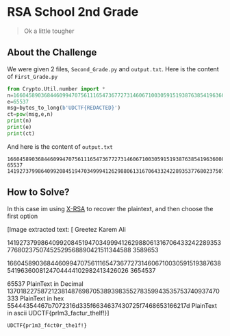 # RSA School 2nd Grade
> Ok a little tougher

## About the Challenge
We were given 2 files, `Second_Grade.py` and `output.txt`. Here is the content of `First_Grade.py`

```python
from Crypto.Util.number import *
n=166045890368446099470756111654736772731460671003059151938763854196360081247044441029824134260263654537
e=65537
msg=bytes_to_long(b'UDCTF{REDACTED}')
ct=pow(msg,e,n)
print(n)
print(e)
print(ct)
```

And here is the content of `output.txt`

```
166045890368446099470756111654736772731460671003059151938763854196360081247044441029824134260263654537
65537
141927379986409920845194703499941262988061316706433242289353776802375074525295688904215113445883589653
```

## How to Solve?
In this case im using [X-RSA](https://github.com/X-Vector/X-RSA) to recover the plaintext, and then choose the first option


[Image extracted text: [
Greetez
Karem Ali
>>>
14192737998640992084519470349994126298806131670643324228935377680237507452529568890421511344588
3589653
>>>
16604589036844609947075611165473677273146067100305915193876385419636008124704444102982413426026
3654537
>>>
65537
PlainText
in Decimal
137018227587212381487698705389398355278359943535753740937470333
PlainText
in
hex
55444354467b7072316d335f6634637430725f7468653166217d
PlainText
in ascii
UDCTF{prlm3_factur_thelf!}]


```
UDCTF{pr1m3_f4ct0r_the1f!}
```
